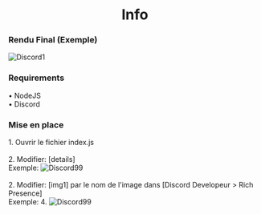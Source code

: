 <h1 align="center">Info</h1>

<h3 align="left">Rendu Final (Exemple)</h3>
<img src="https://dl.imtony.fr/downloads/AUTRES/1.png" alt="Discord1" />
<br/>
<h3 align="left">Requirements</h3>
• NodeJS
<br/>
• Discord
<br/>
<h3 align="left">Mise en place</h3>
1. Ouvrir le fichier index.js
<br/>
<br/>
2. Modifier: [details] 
<br/>
Exemple:
<img src="https://dl.imtony.fr/downloads/AUTRES/99.png" alt="Discord99" />
<br/>
<br/> 
2. Modifier: [img1] par le nom de l'image dans [Discord Developeur > Rich Presence]
<br/>
Exemple:
4. <img src="https://dl.imtony.fr/downloads/AUTRES/25.png" alt="Discord99" />
<br/>
<br/> 

